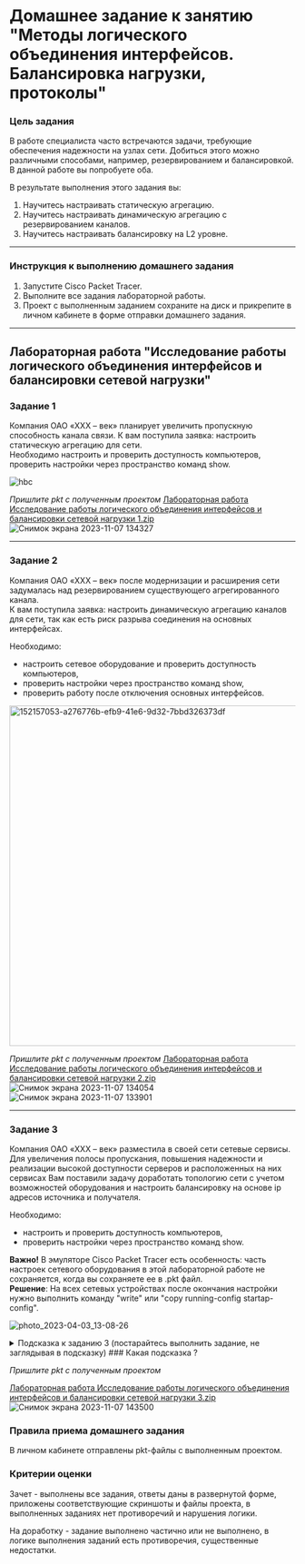 # Домашнее задание к занятию "Методы логического объединения интерфейсов. Балансировка нагрузки, протоколы"

### Цель задания

В работе специалиста часто встречаются задачи, требующие обеспечения надежности на узлах сети. Добиться этого можно различными способами, например, резервированием и балансировкой. В данной работе вы попробуете оба. 

В результате выполнения этого задания вы:
1) Научитесь настраивать статическую агрегацию.  
2) Научитесь настраивать динамическую агрегацию с резервированием каналов.  
3) Научитесь настраивать балансировку на L2 уровне.  

------

### Инструкция к выполнению домашнего задания

1. Запустите Cisco Packet Tracer.  
2. Выполните  все задания лабораторной работы.  
3. Проект с выполненным заданием сохраните на диск и прикрепите в личном кабинете в форме отправки домашнего задания.  

------

## Лабораторная работа "Исследование работы логического объединения интерфейсов и балансировки сетевой нагрузки"

### Задание 1

Компания ОАО «XXX – век» планирует увеличить пропускную способность канала связи. К вам поступила заявка: настроить статическую агрегацию для сети.  
Необходимо настроить и проверить доступность компьютеров, проверить настройки через пространство команд show.

![hbc](https://user-images.githubusercontent.com/73060384/150137949-45bfd56c-a35c-4042-9377-5764cb09594d.png)

*Пришлите pkt с полученным проектом*
[Лабораторная работа Исследование работы логического объединения интерфейсов и балансировки сетевой нагрузки 1.zip](https://github.com/Kapotov/rsnt-homeworks/files/13279068/1.zip)
![Снимок экрана 2023-11-07 134327](https://github.com/Kapotov/rsnt-homeworks/assets/123774335/ff9435f5-49d6-4e0c-81b9-7dbbe515d2c7)


---

### Задание 2

Компания ОАО «XXX – век» после модернизации и расширения сети задумалась над резервированием существующего агрегированного канала.    
К вам поступила заявка: настроить динамическую агрегацию каналов для сети, так как есть риск разрыва соединения на основных интерфейсах.   


Необходимо: 
- настроить сетевое оборудование и проверить доступность компьютеров,
- проверить настройки через пространство команд show, 
- проверить работу после отключения основных интерфейсов.

<img width="600" alt="152157053-a276776b-efb9-41e6-9d32-7bbd326373df" src="https://user-images.githubusercontent.com/85602495/152174571-f344c6ec-ec34-4683-8f8b-51dbe57d6b45.png">

*Пришлите pkt с полученным проектом*
[Лабораторная работа Исследование работы логического объединения интерфейсов и балансировки сетевой нагрузки 2.zip](https://github.com/Kapotov/rsnt-homeworks/files/13279072/2.zip)
![Снимок экрана 2023-11-07 134054](https://github.com/Kapotov/rsnt-homeworks/assets/123774335/b8244a5d-56ad-4ca5-a3e7-91e47bfcf054)
![Снимок экрана 2023-11-07 133901](https://github.com/Kapotov/rsnt-homeworks/assets/123774335/e7c48828-2517-4269-bf18-3eaf9b8a20c4)

---

### Задание 3

Компания ОАО «XXX – век» разместила в своей сети сетевые сервисы. Для увеличения полосы пропускания, повышения надежности и реализации высокой доступности серверов и расположенных на них сервисах Вам поставили задачу доработать топологию сети с учетом возможностей оборудования и настроить балансировку на основе ip адресов источника и получателя.
 
Необходимо: 
- настроить и проверить доступность компьютеров, 
- проверить настройки через пространство команд show.    

**Важно!** В эмуляторе Cisco Packet Tracer есть особенность: часть настроек сетевого оборудования в этой лабораторной работе не сохраняется, когда вы сохраняете ее в .pkt файл.  
**Решение**: На всех сетевых устройствах после окончания настройки нужно выполнить команду "write" или "copy running-config startap-config".

![photo_2023-04-03_13-08-26](https://user-images.githubusercontent.com/77622076/229756419-f559b248-6336-4976-858b-19443ef4c32f.jpg)

<details>
  <summary> Подсказка к заданию 3        
            (постарайтесь выполнить задание, не заглядывая в подсказку) 
  ### Какая подсказка ? 
  </summary>

 Решение: добавьте еще одну связь между коммутатором 2960 и коммутатором 3560, настройте между ними агрегирование, используя L3 EtherChannel на коммутаторе 3560.

</details>

*Пришлите pkt с полученным проектом*

[Лабораторная работа Исследование работы логического объединения интерфейсов и балансировки сетевой нагрузки 3.zip](https://github.com/Kapotov/rsnt-homeworks/files/13279363/3.zip)
![Снимок экрана 2023-11-07 143500](https://github.com/Kapotov/rsnt-homeworks/assets/123774335/728a3122-36d8-4e03-a903-721e06d846bd)


### Правила приема домашнего задания

В личном кабинете отправлены pkt-файлы с выполненным проектом.

### Критерии оценки

Зачет - выполнены все задания, ответы даны в развернутой форме, приложены соответствующие скриншоты и файлы проекта, в выполненных заданиях нет противоречий и нарушения логики.

На доработку - задание выполнено частично или не выполнено, в логике выполнения заданий есть противоречия, существенные недостатки.


